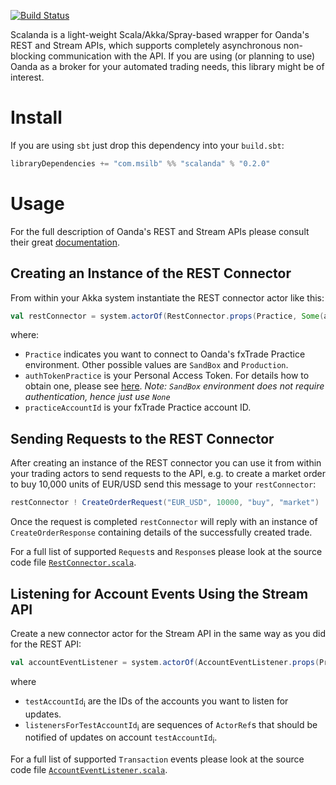 [![Build Status](https://travis-ci.org/msilb/scalanda.svg?branch=master)](https://travis-ci.org/msilb/scalanda)

Scalanda is a light-weight Scala/Akka/Spray-based wrapper for Oanda's REST and Stream APIs, which supports completely asynchronous non-blocking communication with the API. If you are using (or planning to use) Oanda as a broker for your automated trading needs, this library might be of interest.

# Install

If you are using `sbt` just drop this dependency into your `build.sbt`:

```scala
libraryDependencies += "com.msilb" %% "scalanda" % "0.2.0"
```

# Usage

For the full description of Oanda's REST and Stream APIs please consult their great [documentation](http://developer.oanda.com/rest-live/introduction).

## Creating an Instance of the REST Connector

From within your Akka system instantiate the REST connector actor like this:

```scala
val restConnector = system.actorOf(RestConnector.props(Practice, Some(authTokenPractice), practiceAccountId))
```

where:

* `Practice` indicates you want to connect to Oanda's fxTrade Practice environment. Other possible values are `SandBox` and `Production`.
* `authTokenPractice` is your Personal Access Token. For details how to obtain one, please see [here](http://developer.oanda.com/rest-live/authentication). *Note: `SandBox` environment does not require authentication, hence just use `None`*
* `practiceAccountId` is your fxTrade Practice account ID.

## Sending Requests to the REST Connector

After creating an instance of the REST connector you can use it from within your trading actors to send requests to the API, e.g. to create a market order to buy 10,000 units of EUR/USD send this message to your `restConnector`:

```scala
restConnector ! CreateOrderRequest("EUR_USD", 10000, "buy", "market")
```

Once the request is completed `restConnector` will reply with an instance of `CreateOrderResponse` containing details of the successfully created trade.

For a full list of supported `Request`s and `Response`s please look at the source code file [`RestConnector.scala`](src/main/scala/com/msilb/scalanda/restapi/RestConnector.scala).

## Listening for Account Events Using the Stream API

Create a new connector actor for the Stream API in the same way as you did for the REST API:

```scala
val accountEventListener = system.actorOf(AccountEventListener.props(Practice, Some(authTokenPractice), Map(testAccountd1 -> listenersForTestAccountId1, testAccountId2 -> listenersForTestAccountId2)))
```

where

* `testAccountId`<sub>i</sub> are the IDs of the accounts you want to listen for updates.
* `listenersForTestAccountId`<sub>i</sub> are sequences of `ActorRef`s that should be notified of updates on account `testAccountId`<sub>i</sub>.

For a full list of supported `Transaction` events please look at the source code file [`AccountEventListener.scala`](src/main/scala/com/msilb/scalanda/streamapi/AccountEventListener.scala).
